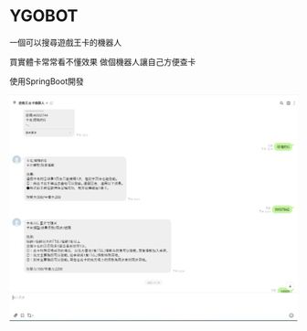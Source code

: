 # YGOBOT

一個可以搜尋遊戲王卡的機器人

買實體卡常常看不懂效果 做個機器人讓自己方便查卡

使用SpringBoot開發

![image](https://github.com/jeff87218/LineAndDiscordYGOBOT/blob/master/YGOBOT.png)
